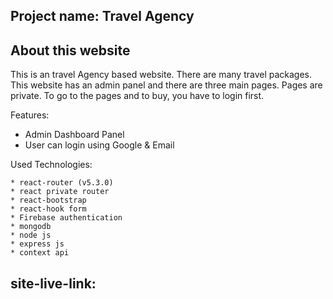## Project name: Travel Agency

## About this website

This is an travel Agency based website. There are many travel packages. This website has an admin panel and there are three main pages. Pages are private. To go to the pages and to buy, you have to login first.


Features:

   * Admin Dashboard Panel
   * User can login using Google & Email


 Used Technologies:

    * react-router (v5.3.0)  
    * react private router
    * react-bootstrap
    * react-hook form 
    * Firebase authentication
    * mongodb
    * node js
    * express js
    * context api

    
## site-live-link: